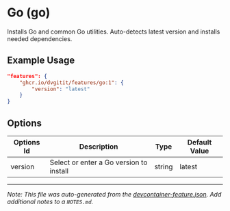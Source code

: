
# Go (go)

Installs Go and common Go utilities. Auto-detects latest version and installs needed dependencies.

## Example Usage

```json
"features": {
    "ghcr.io/dvgitit/features/go:1": {
        "version": "latest"
    }
}
```

## Options

| Options Id | Description | Type | Default Value |
|-----|-----|-----|-----|
| version | Select or enter a Go version to install | string | latest |



---

_Note: This file was auto-generated from the [devcontainer-feature.json](https://github.com/dvgitit/features/blob/main/src/go/devcontainer-feature.json).  Add additional notes to a `NOTES.md`._
